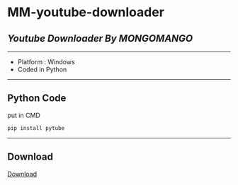 # **MM-youtube-downloader**
## _Youtube Downloader By MONGOMANGO_

---
- Platform : Windows
- Coded in Python
---
## Python Code
put in CMD
```python
pip install pytube
```
---
## Download
[Download](https://github.com/mongomangoCZ/MM-youtube-downloader/raw/main/Mongomango%20Youtube%20Downloader%20SETUP.exe)
